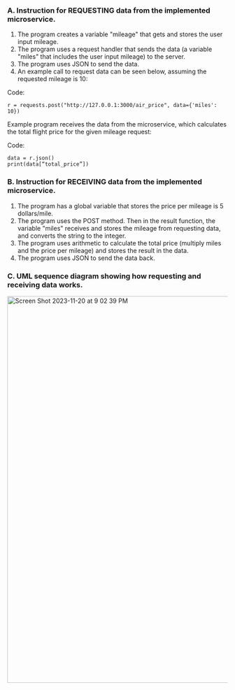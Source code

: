 ### A. Instruction for REQUESTING data from the implemented microservice.

1. The program creates a variable "mileage" that gets and stores the user input mileage.
2. The program uses a request handler that sends the data (a variable "miles" that includes the user input mileage) to the server.
3. The program uses JSON to send the data.
4. An example call to request data can be seen below, assuming the requested mileage is 10:

Code:
```
r = requests.post("http://127.0.0.1:3000/air_price", data={'miles': 10})
```
Example program receives the data from the microservice, which calculates the total flight price for the given mileage request:

Code:
```
data = r.json()
print(data[“total_price”])
```
### B. Instruction for RECEIVING data from the implemented microservice.

1. The program has a global variable that stores the price per mileage is 5 dollars/mile.
2. The program uses the POST method. Then in the result function, the variable "miles" receives and stores the mileage from requesting data, and converts the string to the integer.
3. The program uses arithmetic to calculate the total price (multiply miles and the price per mileage) and stores the result in the data. 
4. The program uses JSON to send the data back.
### C. UML sequence diagram showing how requesting and receiving data works.
<img width="885" alt="Screen Shot 2023-11-20 at 9 02 39 PM" src="https://github.com/skyblue6688/CS361_GroupProject-/assets/67412322/fd0d5a5a-ef93-4a0d-aa09-079ac0a30976">
